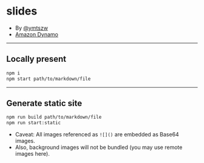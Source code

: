 # slides

- By [@ymtszw](https://twitter.com/gada_twt)
- [Amazon Dynamo](/amazon-dynamo)

---

## Locally present

```sh
npm i
npm start path/to/markdown/file
```

---

## Generate static site

```sh
npm run build path/to/markdown/file
npm run start:static
```

- Caveat: All images referenced as `![]()` are embedded as Base64 images.
- Also, background images will not be bundled (you may use remote images here).
